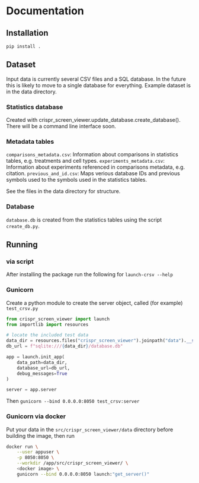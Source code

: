 # Documentation

## Installation
`pip install .`

## Dataset
Input data is currently several CSV files and a SQL database. In the future this is likely to move to a single 
database for everything. Example dataset is in the data directory.

### Statistics database
Created with crispr_screen_viewer.update_database.create_database(). There will be a command line interface soon.

### Metadata tables
`comparisons_metadata.csv`: Information about comparisons in statistics tables, e.g. treatments and cell types.
`experiments_metadata.csv`: Information about experiments referenced in comparisons metadata, e.g. citation.
`previous_and_id.csv`: Maps verious database IDs and previous symbols used to the symbols used in the statistics
tables.

See the files in the data directory for structure.

### Database
`database.db` is created from the statistics tables using the script `create_db.py`.

## Running
### via script
After installing the package run the following for 
`launch-crsv --help`

### Gunicorn
Create a python module to create the server object, called (for example) `test_crsv.py`
```python
from crispr_screen_viewer import launch  
from importlib import resources 

# locate the included test data
data_dir = resources.files("crispr_screen_viewer").joinpath("data").__str__()  
db_url = f"sqlite:///{data_dir}/database.db"  

app = launch.init_app(  
    data_path=data_dir,  
    database_url=db_url,  
    debug_messages=True  
)  

server = app.server
```

Then  `gunicorn --bind 0.0.0.0:8050 test_crsv:server`

### Gunicorn via docker
Put your data in the `src/crispr_screen_viewer/data` directory before building the image, then run 
```sh
docker run \
	--user appuser \
	-p 8050:8050 \
	--workdir /app/src/crispr_screen_viewer/ \
	<docker image> \
	gunicorn --bind 0.0.0.0:8050 launch:"get_server()"
```